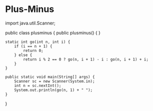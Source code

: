 # Plus-Minus
import java.util.Scanner;

public class plusminus {
    public plusminus() {
    }

    static int go(int n, int i) {
        if (i == n + 1) {
            return 0;
        } else {
            return i % 2 == 0 ? go(n, i + 1) - i : go(n, i + 1) + i;
        }
    }

    public static void main(String[] args) {
        Scanner sc = new Scanner(System.in);
        int n = sc.nextInt();
        System.out.println(go(n, 1) + " ");
    }
}
